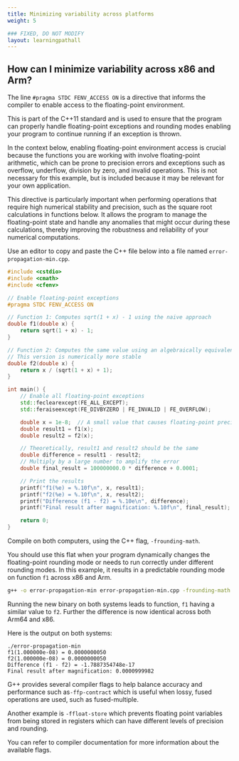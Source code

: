 ```yaml
---
title: Minimizing variability across platforms
weight: 5

### FIXED, DO NOT MODIFY
layout: learningpathall
---
```


## How can I minimize variability across x86 and Arm?

The line `#pragma STDC FENV_ACCESS ON` is a directive that informs the compiler to enable access to the floating-point environment. 

This is part of the C++11 standard and is used to ensure that the program can properly handle floating-point exceptions and rounding modes enabling your program to continue running if an exception is thrown. 

In the context below, enabling floating-point environment access is crucial because the functions you are working with involve floating-point arithmetic, which can be prone to precision errors and exceptions such as overflow, underflow, division by zero, and invalid operations. This is not necessary for this example, but is included because it may be relevant for your own application. 

This directive is particularly important when performing operations that require high numerical stability and precision, such as the square root calculations in functions below. It allows the program to manage the floating-point state and handle any anomalies that might occur during these calculations, thereby improving the robustness and reliability of your numerical computations.

Use an editor to copy and paste the C++ file below into a file named `error-propagation-min.cpp`. 

```cpp
#include <cstdio>
#include <cmath>
#include <cfenv>

// Enable floating-point exceptions
#pragma STDC FENV_ACCESS ON

// Function 1: Computes sqrt(1 + x) - 1 using the naive approach
double f1(double x) {
    return sqrt(1 + x) - 1;
}

// Function 2: Computes the same value using an algebraically equivalent transformation
// This version is numerically more stable
double f2(double x) {
    return x / (sqrt(1 + x) + 1);
}

int main() {
    // Enable all floating-point exceptions
    std::feclearexcept(FE_ALL_EXCEPT);
    std::feraiseexcept(FE_DIVBYZERO | FE_INVALID | FE_OVERFLOW);

    double x = 1e-8;  // A small value that causes floating-point precision issues
    double result1 = f1(x);
    double result2 = f2(x);

    // Theoretically, result1 and result2 should be the same
    double difference = result1 - result2;
    // Multiply by a large number to amplify the error
    double final_result = 100000000.0 * difference + 0.0001;

    // Print the results
    printf("f1(%e) = %.10f\n", x, result1);
    printf("f2(%e) = %.10f\n", x, result2);
    printf("Difference (f1 - f2) = %.10e\n", difference);
    printf("Final result after magnification: %.10f\n", final_result);

    return 0;
}
```

Compile on both computers, using the C++ flag, `-frounding-math`. 

You should use this flat when your program dynamically changes the floating-point rounding mode or needs to run correctly under different rounding modes. In this example, it results in a predictable rounding mode on function `f1` across x86 and Arm. 

```bash
g++ -o error-propagation-min error-propagation-min.cpp -frounding-math
```

Running the new binary on both systems leads to function, `f1` having a similar value to `f2`. Further the difference is now identical across both Arm64 and x86. 

Here is the output on both systems:

```output
./error-propagation-min 
f1(1.000000e-08) = 0.0000000050
f2(1.000000e-08) = 0.0000000050
Difference (f1 - f2) = -1.7887354748e-17
Final result after magnification: 0.0000999982
```

G++ provides several compiler flags to help balance accuracy and performance such as`-ffp-contract` which is useful when lossy, fused operations are used, such as fused-multiple. 

Another example is `-ffloat-store` which prevents floating point variables from being stored in registers which can have different levels of precision and rounding. 

You can refer to compiler documentation for more information about the available flags.

